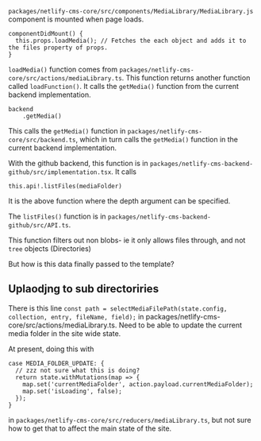 `packages/netlify-cms-core/src/components/MediaLibrary/MediaLibrary.js` component is mounted when page loads.

    componentDidMount() {
      this.props.loadMedia(); // Fetches the each object and adds it to the files property of props. 
    }

`loadMedia()` function comes from `packages/netlify-cms-core/src/actions/mediaLibrary.ts`. This function returns another function called `loadFunction()`. It calls the `getMedia()` function from the current backend implementation.

    backend
        .getMedia()

This calls the `getMedia()` function in `packages/netlify-cms-core/src/backend.ts`, which in turn calls the `getMedia()` function in the current backend implementation.

With the github backend, this function is in `packages/netlify-cms-backend-github/src/implementation.tsx`. It calls 

    this.api!.listFiles(mediaFolder)

It is the above function where the depth argument can be specified.

The `listFiles()` function is in `packages/netlify-cms-backend-github/src/API.ts`.

This function filters out non blobs- ie it only allows files through, and not `tree` objects (Directories)

But how is this data finally passed to the template?

## Uplaodjng to sub directoriries

There is this line `const path = selectMediaFilePath(state.config, collection, entry, fileName, field);` in packages/netlify-cms-core/src/actions/mediaLibrary.ts. Need to be able to update the current media folder in the site wide state.

At present, doing this with 

    case MEDIA_FOLDER_UPDATE: {
      // zzz not sure what this is doing?
      return state.withMutations(map => {
        map.set('currentMediaFolder', action.payload.currentMediaFolder);
        map.set('isLoading', false);
      });
    }

in `packages/netlify-cms-core/src/reducers/mediaLibrary.ts`, but not sure how to get that to affect the main state of the site.